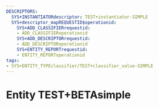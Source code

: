 ```yaml
---
DESCRIPTORS:
  SYS+INSTANTIATORdescriptor: TEST+instantiator-SIMPLE
  SYS+descriptor_mapREQUESTID$operationid:
    SYS+ADD_CLASSIFIERrequestid:
    - ADD_CLASSIFIERoperationid
    SYS+ADD_DESCRIPTORrequestid:
    - ADD_DESCRIPTORoperationid
    SYS+ENTITY_REPORTrequestid:
    - ENTITY_REPORToperationid
tags:
- SYS+ENTITY_TYPEclassifier/TEST+classifier_value-SIMPLE
---
```

# Entity TEST+BETAsimple

